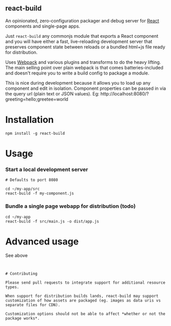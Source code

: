 react-build
-----------

An opinionated, zero-configuration packager and debug server for [React](https://facebook.github.io/react/) components and single-page apps.

Just `react-build` any commonjs module that exports a React component and you will have either a fast, live-reloading development server that preserves component state between reloads or a bundled html+js file ready for distribution.

Uses [Webpack](https://webpack.github.io/) and various plugins and transforms to do the heavy lifting. The main selling point over plain webpack is that comes batteries-included and doesn't require you to write a build config to package a module.

This is nice during development because it allows you to load up any component and edit in isolation. Component properties can be passed in via the query url (plain text or JSON values). Eg: http://localhost:8080/?greeting=hello;greetee=world


# Installation

````
npm install -g react-build
````


# Usage

### Start a local development server

````
# Defaults to port 8080

cd ~/my-app/src
react-build -f my-component.js

````


### Bundle a single page webapp for distribution (todo)

````
cd ~/my-app
react-build -f src/main.js -o dist/app.js
````


# Advanced usage

See above
````


# Contributing

Please send pull requests to integrate support for additional resource types.

When support for distribution builds lands, react-build may support customization of how assets are packaged (eg. images as data uris vs separate files for CDN). 

Customization options should not be able to affect *whether or not the package works*.
